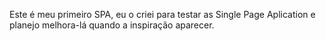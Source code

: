 Este é meu primeiro SPA, eu o criei para testar as Single Page Aplication e planejo melhora-lá quando a inspiração aparecer.
